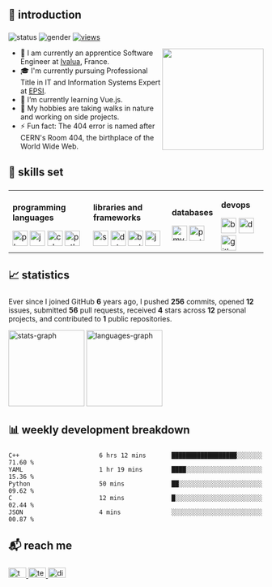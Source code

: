 ###

<h2 align="left">👋 introduction</h2>

### 
![status](https://img.shields.io/badge/status-up-lightgrey) ![gender](https://img.shields.io/badge/gender-%F0%9F%A4%B5-lightgrey) [![views](https://komarev.com/ghpvc/?username=ahmosys&color=lightgrey&label=views)](https://github.com/orhun)

<img align="right" src="https://octodex.github.com/images/hula_loop_octodex03.gif" width="200">

  - 🔭 I am currently an apprentice Software Engineer at <a href="https://ivalua.com/" target="_blank">Ivalua</a>, France.
  - 🎓 I'm currently pursuing Professional Title in IT and Information Systems Expert at <a href="https://epsi.fr/" target="_blank">EPSI</a>.
  - 🌱 I’m currently learning Vue.js.
  - 🤔 My hobbies are taking walks in nature and working on side projects.
  - ⚡ Fun fact: The 404 error is named after CERN's Room 404, the birthplace of the World Wide Web.

### 

<h2 align="left">🔧 skills set</h2>

###
<table width="100%">
  <tr>
    <td>
      <div align="left">
        <p><b>programming languages</b></p>
        <img src="https://skillicons.dev/icons?i=php" height="30" alt="php logo" />
        <img src="https://skillicons.dev/icons?i=js" height="30" alt="javascript logo" />
        <img src="https://skillicons.dev/icons?i=cs" height="30" alt="csharp logo" />
        <img src="https://skillicons.dev/icons?i=py" height="30" alt="python logo" />
      </div>
    </td>
    <td>
      <div align="left">
        <p><b>libraries and frameworks</b></p>
        <img src="https://skillicons.dev/icons?i=symfony" height="30" alt="symfony logo" />
        <img src="https://skillicons.dev/icons?i=dotnet" height="30" alt="dot-net logo" />
        <img src="https://skillicons.dev/icons?i=bootstrap" height="30" alt="bootstrap logo" />
        <img src="https://skillicons.dev/icons?i=jquery" height="30" alt="jquery logo" />
      </div>
    </td>
    <td>
      <div align="left">
        <p><b>databases</b></p>
        <img src="https://skillicons.dev/icons?i=mysql" height="30" alt="mysql logo"  />
        <img src="https://skillicons.dev/icons?i=postgres" height="30" alt="postgresql logo"  />  
      </div>
    </td>
    <td>
      <div align="left">
        <p><b>devops</b></p>
        <img src="https://skillicons.dev/icons?i=bash" height="30" alt="bash logo"  />
        <img src="https://skillicons.dev/icons?i=docker" height="30" alt="docker logo"  />
        <img src="https://skillicons.dev/icons?i=githubactions" height="30" alt="githubactions logo"  />
      </div>
    </td>
  </tr>
</table>

###

###

<h2 align="left">📈 statistics</h2>

###
Ever since I joined GitHub **6** years ago, I pushed **256** commits, opened **12** issues, submitted **56** pull requests, received **4** stars across **12** personal projects, and contributed to **1** public repositories.
<div align="left">
  <img src="https://github-readme-stats.vercel.app/api?username=ahmosys&hide_title=false&hide_rank=true&show_icons=true&include_all_commits=true&count_private=true&disable_animations=false&locale=en&hide_border=false&order=1&theme=graywhite" height="150" alt="stats-graph"  />
  <img src="https://github-readme-stats.vercel.app/api/top-langs?username=ahmosys&locale=en&hide_title=false&layout=compact&card_width=320&langs_count=5&hide_border=false&order=2&theme=graywhite" height="150" alt="languages-graph"  />
</div>

###

###

<h2 align="left">📊 weekly development breakdown</h2>

###
```
C++                      6 hrs 12 mins       ██████████████████░░░░░░░   71.60 % 
YAML                     1 hr 19 mins        ████░░░░░░░░░░░░░░░░░░░░░   15.36 % 
Python                   50 mins             ██░░░░░░░░░░░░░░░░░░░░░░░   09.62 % 
C                        12 mins             █░░░░░░░░░░░░░░░░░░░░░░░░   02.44 % 
JSON                     4 mins              ░░░░░░░░░░░░░░░░░░░░░░░░░   00.87 % 
```

###

<h2 align="left">📬 reach me</h2>

###
<div align="left">
  <a href="https://twitter.com/ahmosys" target="_blank">
    <img src="https://raw.githubusercontent.com/maurodesouza/profile-readme-generator/master/src/assets/icons/social/twitter/default.svg" width="35" height="20" alt="twitter-logo"  />
  </a>
  <a href="https://t.me/ahmosys" target="_blank">
    <img src="https://raw.githubusercontent.com/maurodesouza/profile-readme-generator/master/src/assets/icons/social/telegram/default.svg" width="35" height="20" alt="telegram-logo"  />
  </a>
  <a href="https://discord.com/users/283954969416302592" target="_blank">
    <img src="https://raw.githubusercontent.com/maurodesouza/profile-readme-generator/master/src/assets/icons/social/discord/default.svg" width="35" height="20" alt="discord-logo"  />
  </a>
</div>

###
